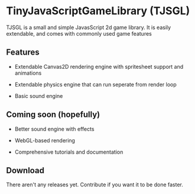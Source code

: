# TinyJavaScriptGameLibrary (TJSGL)

TJSGL is a small and simple JavasScript 2d game library. It is easily extendable, and comes with commonly used game features

## Features

* Extendable Canvas2D rendering engine with spritesheet support and animations

* Extendable physics engine that can run seperate from render loop

* Basic sound engine

## Coming soon (hopefully)

* Better sound engine with effects

* WebGL-based rendering

* Comprehensive tutorials and documentation

## Download

There aren't any releases yet. Contribute if you want it to be done faster.

